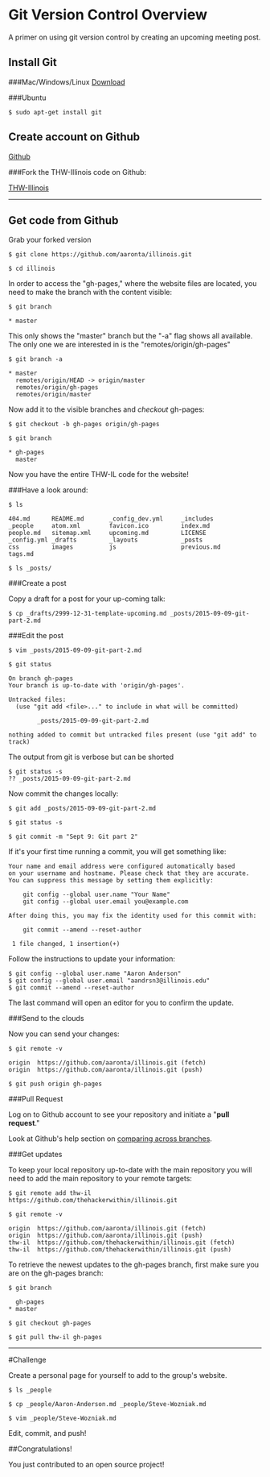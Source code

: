 Git Version Control Overview
=========================

A primer on using git version control by creating an upcoming meeting post.

## Install Git

###Mac/Windows/Linux
[Download](https://git-scm.com/downloads)

###Ubuntu

~~~
$ sudo apt-get install git
~~~

## Create account on Github

[Github](https://github.com/)

###Fork the THW-Illinois code on Github:

[THW-Illinois](https://github.com/thehackerwithin/illinois)

---

## Get code from Github

Grab your forked version

~~~
$ git clone https://github.com/aaronta/illinois.git

$ cd illinois
~~~

In order to access the "gh-pages," where the website files are located, you need to make the branch with the content visible:

~~~
$ git branch

* master
~~~

This only shows the "master" branch but the "-a" flag shows all available. The only one we are interested in is the "remotes/origin/gh-pages"

~~~
$ git branch -a

* master
  remotes/origin/HEAD -> origin/master
  remotes/origin/gh-pages
  remotes/origin/master
~~~

Now add it to the visible branches and *checkout* gh-pages:

~~~
$ git checkout -b gh-pages origin/gh-pages

$ git branch

* gh-pages
  master

~~~

Now you have the entire THW-IL code for the website!

###Have a look around:

~~~
$ ls

404.md		README.md		_config_dev.yml		_includes
_people		atom.xml		favicon.ico			index.md
people.md	sitemap.xml		upcoming.md			LICENSE
_config.yml	_drafts			_layouts			_posts
css			images			js					previous.md
tags.md

$ ls _posts/
~~~

###Create a post

Copy a draft for a post for your up-coming talk:

~~~
$ cp _drafts/2999-12-31-template-upcoming.md _posts/2015-09-09-git-part-2.md
~~~

###Edit the post

~~~
$ vim _posts/2015-09-09-git-part-2.md

$ git status

On branch gh-pages
Your branch is up-to-date with 'origin/gh-pages'.

Untracked files:
  (use "git add <file>..." to include in what will be committed)

        _posts/2015-09-09-git-part-2.md

nothing added to commit but untracked files present (use "git add" to track)
~~~

The output from git is verbose but can be shorted

~~~
$ git status -s
?? _posts/2015-09-09-git-part-2.md
~~~

Now commit the changes locally:

~~~
$ git add _posts/2015-09-09-git-part-2.md

$ git status -s

$ git commit -m "Sept 9: Git part 2"
~~~

If it's your first time running a commit, you will get something like:

~~~
Your name and email address were configured automatically based
on your username and hostname. Please check that they are accurate.
You can suppress this message by setting them explicitly:

    git config --global user.name "Your Name"
    git config --global user.email you@example.com

After doing this, you may fix the identity used for this commit with:

    git commit --amend --reset-author

 1 file changed, 1 insertion(+)
~~~

Follow the instructions to update your information:

~~~
$ git config --global user.name "Aaron Anderson"
$ git config --global user.email "aandrsn3@illinois.edu"
$ git commit --amend --reset-author
~~~

The last command will open an editor for you to confirm the update.

###Send to the clouds

Now you can send your changes:

~~~
$ git remote -v

origin  https://github.com/aaronta/illinois.git (fetch)
origin  https://github.com/aaronta/illinois.git (push)

$ git push origin gh-pages

~~~

###Pull Request

Log on to Github account to see your repository and initiate a "**pull request**."

Look at Github's help section on [comparing across branches](https://help.github.com/articles/comparing-commits-across-time/#comparing-across-forks).

###Get updates

To keep your local repository up-to-date with the main repository you will need to add the main repository to your remote targets:

~~~
$ git remote add thw-il https://github.com/thehackerwithin/illinois.git

$ git remote -v

origin  https://github.com/aaronta/illinois.git (fetch)
origin  https://github.com/aaronta/illinois.git (push)
thw-il  https://github.com/thehackerwithin/illinois.git (fetch)
thw-il  https://github.com/thehackerwithin/illinois.git (push)
~~~

To retrieve the newest updates to the gh-pages branch, first make sure you are on the gh-pages branch:

~~~
$ git branch

  gh-pages
* master

$ git checkout gh-pages

$ git pull thw-il gh-pages
~~~


---

#Challenge

Create a personal page for yourself to add to the group's website.

~~~
$ ls _people

$ cp _people/Aaron-Anderson.md _people/Steve-Wozniak.md

$ vim _people/Steve-Wozniak.md
~~~

Edit, commit, and push!

##Congratulations!

You just contributed to an open source project!
